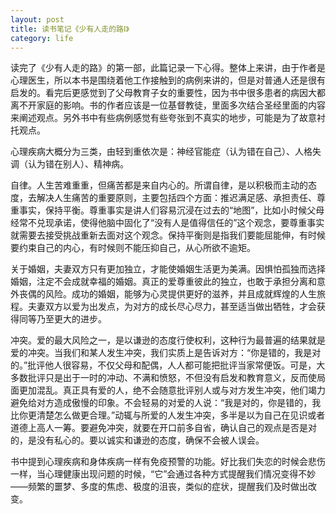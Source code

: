 ```yaml
---
layout: post
title: 读书笔记《少有人走的路Ⅰ》
category: life
---
```


读完了《少有人走的路》的第一部，此篇记录一下心得。整体上来讲，由于作者是心理医生，所以本书是围绕着他工作接触到的病例来讲的，但是对普通人还是很有启发的。看完后更感觉到了父母教育子女的重要性，因为书中很多患者的病因大都离不开家庭的影响。书的作者应该是一位基督教徒，里面多次结合圣经里面的内容来阐述观点。另外书中有些病例感觉有些夸张到不真实的地步，可能是为了故意衬托观点。

心理疾病大概分为三类，由轻到重依次是：神经官能症（认为错在自己）、人格失调（认为错在别人）、精神病。

自律。人生苦难重重，但痛苦都是来自内心的。所谓自律，是以积极而主动的态度，去解决人生痛苦的重要原则，主要包括四个方面：推迟满足感、承担责任、尊重事实，保持平衡。尊重事实是讲人们容易沉浸在过去的“地图”，比如小时候父母经常不兑现承诺，使得他脑中固化了“没有人是值得信任的”这个观念，要尊重事实就需要去接受挑战重新去面对这个观念。保持平衡则是指我们要能屈能伸，有时候要约束自己的内心，有时候则不能压抑自己，从心所欲不逾矩。

关于婚姻，夫妻双方只有更加独立，才能使婚姻生活更为美满。因惧怕孤独而选择婚姻，注定不会成就幸福的婚姻。真正的爱尊重彼此的独立，也敢于承担分离和意外丧偶的风险。成功的婚姻，能够为心灵提供更好的滋养，并且成就辉煌的人生旅程。夫妻双方以爱为出发点，为对方的成长尽心尽力，甚至适当做出牺牲，才会获得同等乃至更大的进步。

冲突。爱的最大风险之一，是以谦逊的态度行使权利，这种行为最普遍的结果就是爱的冲突。当我们和某人发生冲突，我们实质上是告诉对方：“你是错的，我是对的。”批评他人很容易，不仅父母和配偶，人人都可能把批评当家常便饭。可是，大多数批评只是出于一时的冲动、不满和愤怒，不但没有启发和教育意义，反而使局面更加混乱。真正具有爱的人，绝不会随意批评别人或与对方发生冲突，他们竭力避免给对方造成傲慢的印象。不会轻易的对爱的人说：“我是对的，你是错的，我比你更清楚怎么做更合理。”动辄与所爱的人发生冲突，多半是以为自己在见识或者道德上高人一筹。要避免冲突，就要在开口前多自省，确认自己的观点是否是对的，是没有私心的。要以诚实和谦逊的态度，确保不会被人误会。

书中提到心理疾病和身体疾病一样有免疫预警的功能。好比我们失恋的时候会悲伤一样，当心理健康出现问题的时候，“它”会通过各种方式提醒我们情况变得不妙——频繁的噩梦、多度的焦虑、极度的沮丧，类似的症状，提醒我们及时做出改变。















